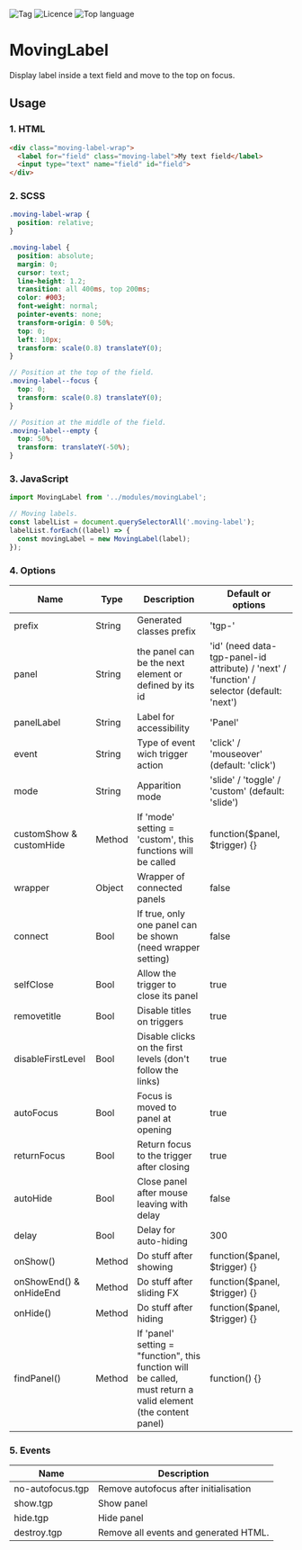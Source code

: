 
![Tag](https://img.shields.io/github/v/tag/cyril-lamotte/jquery.toggle-panel)
![Licence](https://img.shields.io/github/license/cyril-lamotte/jquery.toggle-panel)
![Top language](https://img.shields.io/github/languages/top/cyril-lamotte/jquery.toggle-panel)

# MovingLabel

Display label inside a text field and move to the top on focus.

## Usage

### 1. HTML

```html
<div class="moving-label-wrap">
  <label for="field" class="moving-label">My text field</label>
  <input type="text" name="field" id="field">
</div>

```


### 2. SCSS

```scss
.moving-label-wrap {
  position: relative;
}

.moving-label {
  position: absolute;
  margin: 0;
  cursor: text;
  line-height: 1.2;
  transition: all 400ms, top 200ms;
  color: #003;
  font-weight: normal;
  pointer-events: none;
  transform-origin: 0 50%;
  top: 0;
  left: 10px;
  transform: scale(0.8) translateY(0);
}

// Position at the top of the field.
.moving-label--focus {
  top: 0;
  transform: scale(0.8) translateY(0);
}

// Position at the middle of the field.
.moving-label--empty {
  top: 50%;
  transform: translateY(-50%);
}

```


### 3. JavaScript

```js
import MovingLabel from '../modules/movingLabel';

// Moving labels.
const labelList = document.querySelectorAll('.moving-label');
labelList.forEach((label) => {
  const movingLabel = new MovingLabel(label);
});

```

### 4. Options

Name                    | Type   | Description                                                 | Default or options
------------------------|--------|-------------------------------------------------------------|-------------------
prefix                  | String | Generated classes prefix                                    | 'tgp-'
panel                   | String | the panel can be the next element or defined by its id      | 'id' (need data-tgp-panel-id attribute) / 'next' / 'function' / selector (default: 'next')
panelLabel              | String | Label for accessibility                                     | 'Panel'
event                   | String | Type of event wich trigger action                           | 'click' / 'mouseover'  (default: 'click')
mode                    | String | Apparition mode                                             | 'slide' / 'toggle' / 'custom' (default: 'slide')
customShow & customHide | Method | If 'mode' setting = 'custom', this functions will be called | function($panel, $trigger) {}
wrapper                 | Object | Wrapper of connected panels                                 | false
connect                 | Bool   | If true, only one panel can be shown (need wrapper setting) | false
selfClose               | Bool   | Allow the trigger to close its panel                        | true
removetitle             | Bool   | Disable titles on triggers                                  | true
disableFirstLevel       | Bool   | Disable clicks on the first levels (don't follow the links) | true
autoFocus               | Bool   | Focus is moved to panel at opening                          | true
returnFocus             | Bool   | Return focus to the trigger after closing                   | true
autoHide                | Bool   | Close panel after mouse leaving with delay                  | false
delay                   | Bool   | Delay for auto-hiding                                       | 300
onShow()                | Method | Do stuff after showing                                      | function($panel, $trigger) {}
onShowEnd() & onHideEnd | Method | Do stuff after sliding FX                                   | function($panel, $trigger) {}
onHide()                | Method | Do stuff after hiding                                       | function($panel, $trigger) {}
findPanel()             | Method | If 'panel' setting = "function", this function will be called, must return a valid element (the content panel) | function() {}


### 5. Events

Name                 | Description
---------------------|----------------------------------------
no-autofocus.tgp     | Remove autofocus after initialisation
show.tgp             | Show panel
hide.tgp             | Hide panel
destroy.tgp          | Remove all events and generated HTML.

